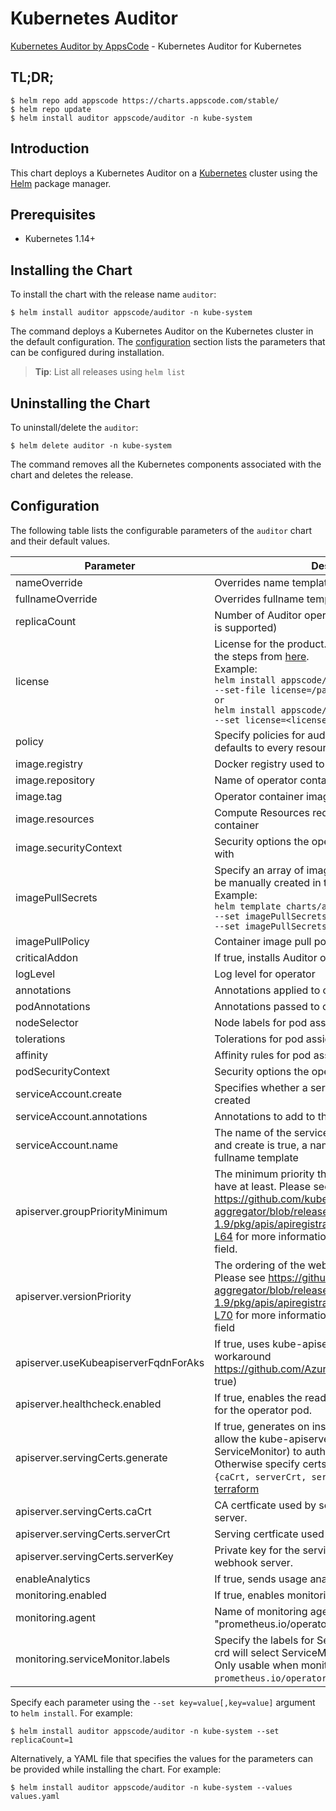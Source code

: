 # Kubernetes Auditor

[Kubernetes Auditor by AppsCode](https://github.com/kmodules/auditor) - Kubernetes Auditor for Kubernetes

## TL;DR;

```console
$ helm repo add appscode https://charts.appscode.com/stable/
$ helm repo update
$ helm install auditor appscode/auditor -n kube-system
```

## Introduction

This chart deploys a Kubernetes Auditor on a [Kubernetes](http://kubernetes.io) cluster using the [Helm](https://helm.sh) package manager.

## Prerequisites

- Kubernetes 1.14+

## Installing the Chart

To install the chart with the release name `auditor`:

```console
$ helm install auditor appscode/auditor -n kube-system
```

The command deploys a Kubernetes Auditor on the Kubernetes cluster in the default configuration. The [configuration](#configuration) section lists the parameters that can be configured during installation.

> **Tip**: List all releases using `helm list`

## Uninstalling the Chart

To uninstall/delete the `auditor`:

```console
$ helm delete auditor -n kube-system
```

The command removes all the Kubernetes components associated with the chart and deletes the release.

## Configuration

The following table lists the configurable parameters of the `auditor` chart and their default values.

|              Parameter               |                                                                                                                                                                          Description                                                                                                                                                                           |                                Default                                |
|--------------------------------------|----------------------------------------------------------------------------------------------------------------------------------------------------------------------------------------------------------------------------------------------------------------------------------------------------------------------------------------------------------------|-----------------------------------------------------------------------|
| nameOverride                         | Overrides name template                                                                                                                                                                                                                                                                                                                                        | `""`                                                                  |
| fullnameOverride                     | Overrides fullname template                                                                                                                                                                                                                                                                                                                                    | `""`                                                                  |
| replicaCount                         | Number of Auditor operator replicas to create (only 1 is supported)                                                                                                                                                                                                                                                                                            | `1`                                                                   |
| license                              | License for the product. Get a license by following the steps from [here](https://license-issuer.appscode.com/). <br> Example: <br> `helm install appscode/auditor \` <br> `--set-file license=/path/to/license/file` <br> `or` <br> `helm install appscode/auditor \` <br> `--set license=<license file content>`                                             | `""`                                                                  |
| policy                               | Specify policies for auditor watcher. If unspecified it defaults to every resources.                                                                                                                                                                                                                                                                           | `""`                                                                  |
| image.registry                       | Docker registry used to pull operator image                                                                                                                                                                                                                                                                                                                    | `appscode`                                                            |
| image.repository                     | Name of operator container image                                                                                                                                                                                                                                                                                                                               | `auditor`                                                             |
| image.tag                            | Operator container image tag                                                                                                                                                                                                                                                                                                                                   | `v0.0.1`                                                              |
| image.resources                      | Compute Resources required by the operator container                                                                                                                                                                                                                                                                                                           | `{}`                                                                  |
| image.securityContext                | Security options the operator container should run with                                                                                                                                                                                                                                                                                                        | `{}`                                                                  |
| imagePullSecrets                     | Specify an array of imagePullSecrets. Secrets must be manually created in the namespace. <br> Example: <br> `helm template charts/auditor \` <br> `--set imagePullSecrets[0].name=sec0 \` <br> `--set imagePullSecrets[1].name=sec1`                                                                                                                           | `[]`                                                                  |
| imagePullPolicy                      | Container image pull policy                                                                                                                                                                                                                                                                                                                                    | `IfNotPresent`                                                        |
| criticalAddon                        | If true, installs Auditor operator as critical addon                                                                                                                                                                                                                                                                                                           | `false`                                                               |
| logLevel                             | Log level for operator                                                                                                                                                                                                                                                                                                                                         | `3`                                                                   |
| annotations                          | Annotations applied to operator deployment                                                                                                                                                                                                                                                                                                                     | `{}`                                                                  |
| podAnnotations                       | Annotations passed to operator pod(s).                                                                                                                                                                                                                                                                                                                         | `{}`                                                                  |
| nodeSelector                         | Node labels for pod assignment                                                                                                                                                                                                                                                                                                                                 | `{"beta.kubernetes.io/arch":"amd64","beta.kubernetes.io/os":"linux"}` |
| tolerations                          | Tolerations for pod assignment                                                                                                                                                                                                                                                                                                                                 | `[]`                                                                  |
| affinity                             | Affinity rules for pod assignment                                                                                                                                                                                                                                                                                                                              | `{}`                                                                  |
| podSecurityContext                   | Security options the operator pod should run with.                                                                                                                                                                                                                                                                                                             | `{"fsGroup":65535}`                                                   |
| serviceAccount.create                | Specifies whether a service account should be created                                                                                                                                                                                                                                                                                                          | `true`                                                                |
| serviceAccount.annotations           | Annotations to add to the service account                                                                                                                                                                                                                                                                                                                      | `{}`                                                                  |
| serviceAccount.name                  | The name of the service account to use. If not set and create is true, a name is generated using the fullname template                                                                                                                                                                                                                                         | ``                                                                    |
| apiserver.groupPriorityMinimum       | The minimum priority the webhook api group should have at least. Please see https://github.com/kubernetes/kube-aggregator/blob/release-1.9/pkg/apis/apiregistration/v1beta1/types.go#L58-L64 for more information on proper values of this field.                                                                                                              | `10000`                                                               |
| apiserver.versionPriority            | The ordering of the webhook api inside of the group. Please see https://github.com/kubernetes/kube-aggregator/blob/release-1.9/pkg/apis/apiregistration/v1beta1/types.go#L66-L70 for more information on proper values of this field                                                                                                                           | `15`                                                                  |
| apiserver.useKubeapiserverFqdnForAks | If true, uses kube-apiserver FQDN for AKS cluster to workaround https://github.com/Azure/AKS/issues/522 (default true)                                                                                                                                                                                                                                         | `true`                                                                |
| apiserver.healthcheck.enabled        | If true, enables the readiness and liveliness probes for the operator pod.                                                                                                                                                                                                                                                                                     | `false`                                                               |
| apiserver.servingCerts.generate      | If true, generates on install/upgrade the certs that allow the kube-apiserver (and potentially ServiceMonitor) to authenticate operators pods. Otherwise specify certs in `apiserver.servingCerts.{caCrt, serverCrt, serverKey}`. See also: [example terraform](https://github.com/kmodules/installer/blob/master/charts/identity-server/example-terraform.tf) | `true`                                                                |
| apiserver.servingCerts.caCrt         | CA certficate used by serving certificate of webhook server.                                                                                                                                                                                                                                                                                                   | `""`                                                                  |
| apiserver.servingCerts.serverCrt     | Serving certficate used by webhook server.                                                                                                                                                                                                                                                                                                                     | `""`                                                                  |
| apiserver.servingCerts.serverKey     | Private key for the serving certificate used by webhook server.                                                                                                                                                                                                                                                                                                | `""`                                                                  |
| enableAnalytics                      | If true, sends usage analytics                                                                                                                                                                                                                                                                                                                                 | `true`                                                                |
| monitoring.enabled                   | If true, enables monitoring Auditor                                                                                                                                                                                                                                                                                                                            | `false`                                                               |
| monitoring.agent                     | Name of monitoring agent (either "prometheus.io/operator" or "prometheus.io/builtin")                                                                                                                                                                                                                                                                          | `"none"`                                                              |
| monitoring.serviceMonitor.labels     | Specify the labels for ServiceMonitor. Prometheus crd will select ServiceMonitor using these labels. Only usable when monitoring agent is `prometheus.io/operator`.                                                                                                                                                                                            | `{}`                                                                  |


Specify each parameter using the `--set key=value[,key=value]` argument to `helm install`. For example:

```console
$ helm install auditor appscode/auditor -n kube-system --set replicaCount=1
```

Alternatively, a YAML file that specifies the values for the parameters can be provided while
installing the chart. For example:

```console
$ helm install auditor appscode/auditor -n kube-system --values values.yaml
```
